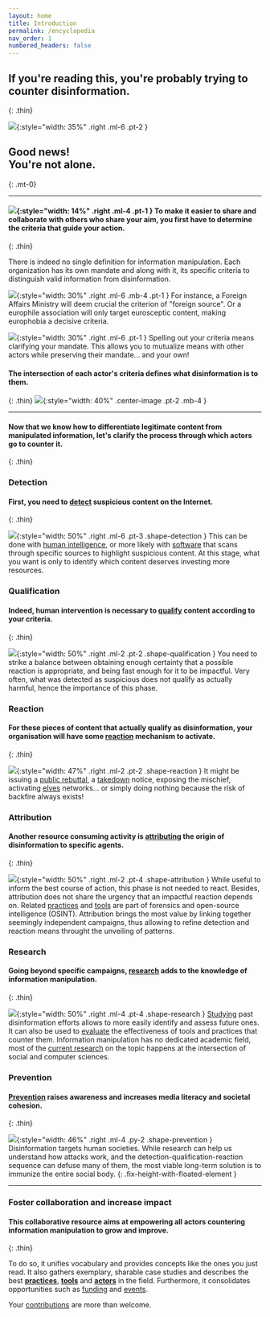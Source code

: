 ```yaml
---
layout: home
title: Introduction
permalink: /encyclopedia
nav_order: 1
numbered_headers: false
---
```


## If you're reading this, you're probably trying to counter disinformation.
{: .thin}

![](/assets/img/home/not-alone.png){:style="width: 35%" .right .ml-6 .pt-2 }

## Good news!<br />You're not alone.
{: .mt-0}

- - -

#### ![](/assets/img/home/criteria.png){:style="width: 14%" .right .ml-4 .pt-1 } To make it easier to share and collaborate with others who share your aim, you first have to determine the **criteria** that guide your action.
{: .thin}

There is indeed no single definition for information manipulation. Each organization has its own mandate and along with it, its specific criteria to distinguish valid information from disinformation.

![](/assets/img/home/subjectivity.png){:style="width: 30%" .right .ml-6 .mb-4 .pt-1 } For instance, a Foreign Affairs Ministry will deem crucial the criterion of "foreign source". Or a europhile association will only target eurosceptic content, making europhobia a decisive criteria.

![](/assets/img/home/convergence.png){:style="width: 30%" .right .ml-6 .pt-1 } Spelling out your criteria means clarifying your mandate. This allows you to mutualize means with other actors while preserving their mandate… and your own!

#### The intersection of each actor's criteria defines what disinformation is to them.
{: .thin}
![](/assets/img/home/disinformation.png){:style="width: 40%" .center-image .pt-2 .mb-4 }

- - -

#### Now that we know how to differentiate legitimate content from manipulated information, let's clarify the process through which actors go to counter it.
{: .thin}

### Detection
#### First, you need to [detect](/encyclopedia/detection) suspicious content on the Internet.
{: .thin}

![](/assets/img/home/detection.png){:style="width: 50%" .right .ml-6 .pt-3 .shape-detection } This can be done with [human intelligence](/encyclopedia/detection/practices), or more likely with [software](/encyclopedia/detection/tools) that scans through specific sources to highlight suspicious content. At this stage, what you want is only to identify which content deserves investing more resources.

### Qualification
#### Indeed, human intervention is necessary to [qualify](/encyclopedia/qualification) content according to your criteria.
{: .thin}

![](/assets/img/home/qualification.png){:style="width: 50%" .right .ml-2 .pt-2 .shape-qualification } You need to strike a balance between obtaining enough certainty that a possible reaction is appropriate, and being fast enough for it to be impactful.
Very often, what was detected as suspicious does not qualify as actually harmful, hence the importance of this phase.

### Reaction
#### For these pieces of content that actually qualify as disinformation, your organisation will have some [reaction](/encyclopedia/reaction) mechanism to activate.
{: .thin}

![](/assets/img/home/reaction.png){:style="width: 47%" .right .ml-2 .pt-2 .shape-reaction } It might be issuing a [public rebuttal](/encyclopedia/reaction/practices#denial), a [takedown](/encyclopedia/reaction/practices#content-takedown) notice, exposing the mischief, activating [elves](/encyclopedia/reaction/practices#elves) networks… or simply doing nothing because the risk of backfire always exists!

### Attribution
#### Another resource consuming activity is [attributing](/encyclopedia/attribution) the origin of disinformation to specific agents.
{: .thin}

![](/assets/img/home/attribution.png){:style="width: 50%" .right .ml-2 .pt-4 .shape-attribution }
While useful to inform the best course of action, this phase is not needed to react. Besides, attribution does not share the urgency that an impactful reaction depends on. Related [practices](/encyclopedia/attribution/case-studies) and [tools](/encyclopedia/attribution/tools) are part of forensics and open-source intelligence (OSINT). Attribution brings the most value by linking together seemingly independent campaigns, thus allowing to refine detection and reaction means throught the unveiling of patterns.

### Research
#### Going beyond specific campaigns, [research](/encyclopedia/research) adds to the knowledge of information manipulation.
{: .thin}

![](/assets/img/home/research.png){:style="width: 50%" .right .ml-4 .pt-4 .shape-research } [Studying](/encyclopedia/research/practices) past disinformation efforts allows to more easily identify and assess future ones. It can also be used to [evaluate](/encyclopedia/research/tools) the effectiveness of tools and practices that counter them. Information manipulation has no dedicated academic field, most of the [current research](/encyclopedia/research/actors) on the topic happens at the intersection of social and computer sciences.

### Prevention
#### [Prevention](/encyclopedia/prevention) raises awareness and increases media literacy and societal cohesion.
{: .thin}

![](/assets/img/home/prevention.png){:style="width: 46%" .right .ml-4 .py-2 .shape-prevention } Disinformation targets human societies. While research can help us understand how attacks work, and the detection-qualification-reaction sequence can defuse many of them, the most viable long-term solution is to immunize the entire social body.
{: .fix-height-with-floated-element }

- - -

### Foster collaboration and increase impact
#### This collaborative resource aims at empowering all actors countering information manipulation to grow and improve.
{: .thin}

To do so, it unifies vocabulary and provides concepts like the ones you just read. It also gathers exemplary, sharable case studies and describes the best **[practices](/encyclopedia/detection/practices)**, **[tools](/encyclopedia/detection/tools)** and **[actors](/encyclopedia/detection/actors)** in the field. Furthermore, it consolidates opportunities such as [funding](/encyclopedia/funders) and [events](/encyclopedia/agenda).

Your [contributions](/encyclopedia/contribute) are more than welcome.
